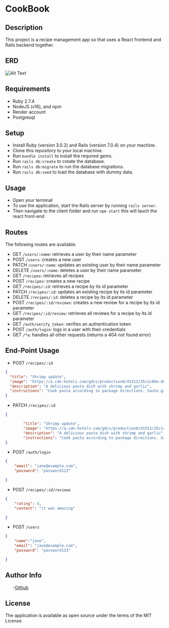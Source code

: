 # CookBook

## Description

This project is a recipe management app so that uses a React frontend and Rails
backend together.

## ERD

![Alt Text]("https://github.com/Steve664/CookBook/blob/main/ERD.png")

## Requirements

- Ruby 2.7.4
- NodeJS (v16), and npm
- Render account
- Postgresql

## Setup

- Install Ruby (version 3.0.2) and Rails (version 7.0.4) on your machine.
- Clone this repository to your local machine.
- Run `bundle install` to install the required gems.
- Run `rails db:create` to create the database.
- Run `rails db:migrate` to run the database migrations.
- Run `rails db:seed` to load the database with dummy data.

## Usage

- Open your terminal
- To use the application, start the Rails server by running `rails server`.
- Then navigate to the client folder and run `npm start` this will lauch the react front-end

## Routes

<p>The following routes are available:</p>

- GET `/users/:name`: retrieves a user by their name parameter
- POST `/users`: creates a new user
- PATCH `/users/:name`: updates an existing user by their name parameter
- DELETE `/users/:name`: deletes a user by their name parameter
- GET `/recipes`: retrieves all recipes
- POST `/recipes`: creates a new recipe
- GET `/recipes/:id`: retrieves a recipe by its id parameter
- PATCH `/recipes/:id`: updates an existing recipe by its id parameter
- DELETE `/recipes/:id`: deletes a recipe by its id parameter
- POST `/recipes/:id/reviews`: creates a new review for a recipe by its id parameter
- GET `/recipes/:id/review`: retrieves all reviews for a recipe by its id parameter
- GET `/auth/verify_token`: verifies an authentication token
- POST `/auth/login`: logs in a user with their credentials
- GET `/*a`: handles all other requests (returns a 404 not found error)

## End-Point Usage

- POST `/recipes/:id`

```json
{
  "title": "Shrimp update",
  "image": "https://a.cdn-hotels.com/gdcs/production0/d1513/35c1c89e-408c-4449-9abe-f109068f40c0.jpg?impolicy=fcrop&w=800&h=533&q=medium",
  "description": "A delicious pasta dish with shrimp and garlic",
  "instructions": "Cook pasta according to package directions. Saute garlic and shrimp in olive oil. Add to pasta and enjoy!"
}
```

- PATCH `/recipes/:id`

```JSON
{

        "title": "Shrimp update",
        "image": "https://a.cdn-hotels.com/gdcs/production0/d1513/35c1c89e-408c-4449-9abe-f109068f40c0.jpg?impolicy=fcrop&w=800&h=533&q=medium",
        "description": "A delicious pasta dish with shrimp and garlic",
        "instructions": "Cook pasta according to package directions. Saute garlic and shrimp in olive oil. Add to pasta and enjoy!"
}
```

- POST `/auth/login`

```JSON
{
    "email": "jane@example.com",
    "password": "password123"

}
```

- POST `/recipes/:id/reviews`

```JSON
{
    "rating": 4,
    "content": "it was amazing"

}
```

- POST `/users`

```JSON
{
    "name":"jane",
    "email": "jane@example.com",
    "password": "password123"

}
```

## Author Info

<ul>
 -<a href="https://github.com/Steve664?tab=repositories">Github</a>
</ul>

## License

The application is available as open source under the terms of the MIT License.
